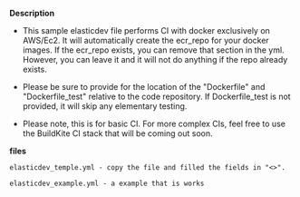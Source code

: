 **Description**

  - This sample elasticdev file performs CI with docker exclusively on AWS/Ec2.  It will automatically create the ecr_repo for your docker images. If the ecr_repo exists, you can remove that section in the yml.  However, you can leave it and it will not do anything if the repo already exists.

  - Please be sure to provide for the location of the "Dockerfile" and "Dockerfile_test" relative to the code repository.  If Dockerfile_test is not provided, it will skip any elementary testing.  

  - Please note, this is for basic CI.  For more complex CIs, feel free to use the BuildKite CI stack that will be coming out soon.  

**files**

```
elasticdev_temple.yml - copy the file and filled the fields in "<>". 
```

```
elasticdev_example.yml - a example that is works
```
